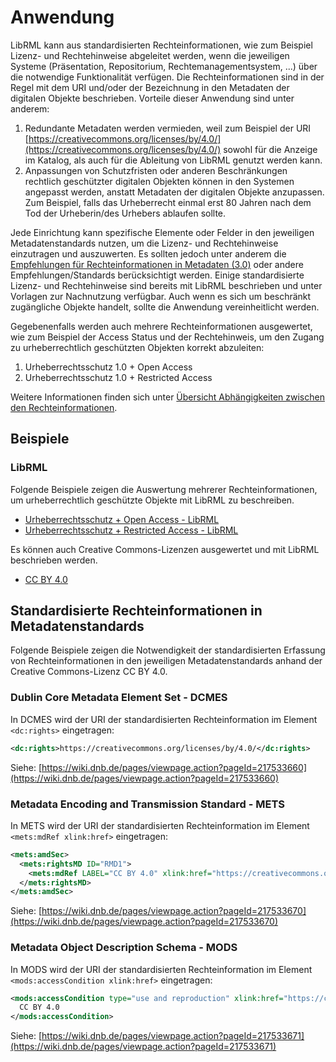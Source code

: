 # Anwendung

LibRML kann aus standardisierten Rechteinformationen, wie zum Beispiel Lizenz- und Rechtehinweise abgeleitet werden, wenn die jeweiligen Systeme (Präsentation, Repositorium, Rechtemanagementsystem, ...) über die notwendige Funktionalität verfügen. Die Rechteinformationen sind in der Regel mit dem URI und/oder der Bezeichnung in den Metadaten der digitalen Objekte beschrieben. Vorteile dieser Anwendung sind unter anderem:

1. Redundante Metadaten werden vermieden, weil zum Beispiel der URI [https://creativecommons.org/licenses/by/4.0/](https://creativecommons.org/licenses/by/4.0/) sowohl für die Anzeige im Katalog, als auch für die Ableitung von LibRML genutzt werden kann.
2. Anpassungen von Schutzfristen oder anderen Beschränkungen rechtlich geschützter digitalen Objekten können in den Systemen angepasst werden, anstatt Metadaten der digitalen Objekte anzupassen. Zum Beispiel, falls das Urheberrecht einmal erst 80 Jahren nach dem Tod der Urheberin/des Urhebers ablaufen sollte.

Jede Einrichtung kann spezifische Elemente oder Felder in den jeweiligen Metadatenstandards nutzen, um die Lizenz- und Rechtehinweise einzutragen und auszuwerten. Es sollten jedoch unter anderem die [Empfehlungen für Rechteinformationen in Metadaten (3.0)](https://wiki.dnb.de/pages/viewpage.action?pageId=217533652) oder andere Empfehlungen/Standards berücksichtigt werden. Einige standardisierte Lizenz- und Rechtehinweise sind bereits mit LibRML beschrieben und unter Vorlagen zur Nachnutzung verfügbar. Auch wenn es sich um beschränkt zugängliche Objekte handelt, sollte die Anwendung vereinheitlicht werden.

Gegebenenfalls werden auch mehrere Rechteinformationen ausgewertet, wie zum Beispiel der Access Status und der Rechtehinweis, um den Zugang zu urheberrechtlich geschützten Objekten korrekt abzuleiten:

1. Urheberrechtsschutz 1.0 + Open Access
2. Urheberrechtsschutz 1.0 + Restricted Access

Weitere Informationen finden sich unter [Übersicht Abhängigkeiten zwischen den Rechteinformationen](https://wiki.dnb.de/pages/viewpage.action?pageId=212780200).

## Beispiele

### LibRML

Folgende Beispiele zeigen die Auswertung mehrerer Rechteinformationen, um urheberrechtlich geschützte Objekte mit LibRML zu beschreiben.

- [Urheberrechtsschutz + Open Access - LibRML](../examples/copyright_openaccess)
- [Urheberrechtsschutz + Restricted Access - LibRML](../examples/copyright_restrictedaccess)

Es können auch Creative Commons-Lizenzen ausgewertet und mit LibRML beschrieben werden.

- [CC BY 4.0](../tmpl/CCBY4)

## Standardisierte Rechteinformationen in Metadatenstandards

Folgende Beispiele zeigen die Notwendigkeit der standardisierten Erfassung von Rechteinformationen in den jeweiligen Metadatenstandards anhand der Creative Commons-Lizenz CC BY 4.0.

### Dublin Core Metadata Element Set - DCMES

In DCMES wird der URI der standardisierten Rechteinformation im Element `<dc:rights>` eingetragen:

```xml
<dc:rights>https://creativecommons.org/licenses/by/4.0/</dc:rights>
```

Siehe: [https://wiki.dnb.de/pages/viewpage.action?pageId=217533660](https://wiki.dnb.de/pages/viewpage.action?pageId=217533660)

### Metadata Encoding and Transmission Standard - METS

In METS wird der URI der standardisierten Rechteinformation im Element `<mets:mdRef xlink:href>` eingetragen:

```xml
<mets:amdSec>
  <mets:rightsMD ID="RMD1">
    <mets:mdRef LABEL="CC BY 4.0" xlink:href="https://creativecommons.org/licenses/by/4.0/" LOCTYPE="PURL" MDTYPE="OTHER" OTHERMDTYPE="Creative Commons"/>
  </mets:rightsMD>
</mets:amdSec>
```

Siehe: [https://wiki.dnb.de/pages/viewpage.action?pageId=217533670](https://wiki.dnb.de/pages/viewpage.action?pageId=217533670)

### Metadata Object Description Schema - MODS

In MODS wird der URI der standardisierten Rechteinformation im Element `<mods:accessCondition xlink:href>` eingetragen:

```xml
<mods:accessCondition type="use and reproduction" xlink:href="https://creativecommons.org/licenses/by/4.0/">
  CC BY 4.0
</mods:accessCondition>
```

Siehe: [https://wiki.dnb.de/pages/viewpage.action?pageId=217533671](https://wiki.dnb.de/pages/viewpage.action?pageId=217533671)
